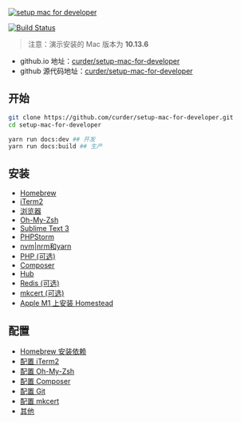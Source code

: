 [![setup mac for developer](https://user-images.githubusercontent.com/8327004/112877866-d9c8bd00-90f9-11eb-901c-e569655d8040.png "setup mac for developer")](https://curder.github.io/setup-mac-for-developer)

[![Build Status](https://github.com/curder/setup-mac-for-developer/actions/workflows/build-docs.yml/badge.svg)](https://github.com/curder/setup-mac-for-developer/actions?query=build-docs%3Amaster)

> 注意：演示安装的 Mac 版本为 **10.13.6**

- github.io 地址：[curder/setup-mac-for-developer](https://curder.github.io/setup-mac-for-developer)
- github 源代码地址：[curder/setup-mac-for-developer](https://github.com/curder/setup-mac-for-developer)

## 开始

```bash
git clone https://github.com/curder/setup-mac-for-developer.git
cd setup-mac-for-developer

yarn run docs:dev ## 开发
yarn run docs:build ## 生产
```

## 安装

- [Homebrew](guide/install/homebrew)
- [iTerm2](guide/install/iterm2)
- [浏览器](guide/install/browser)
- [Oh-My-Zsh](guide/install/oh-my-zsh)
- [Sublime Text 3](guide/install/sublime-text-3)
- [PHPStorm](guide/install/phpstorm)
- [nvm|nrm和yarn](guide/install/nvm)
- [PHP (可选)](guide/install/php)
- [Composer](guide/install/composer)
- [Hub](guide/install/hub)
- [Redis (可选)](guide/install/redis)
- [mkcert (可选)](guide/install/mkcert)
- [Apple M1 上安装 Homestead](guide/install/homestead-for-m1.md)

## 配置

- [Homebrew 安装依赖](guide/config/homebrew)
- [配置 iTerm2](guide/config/iterm2)
- [配置 Oh-My-Zsh](guide/config/oh-my-zsh)
- [配置 Composer](guide/config/composer)
- [配置 Git](guide/config/git)
- [配置 mkcert](guide/config/mkcert)
- [其他](guide/config/other)
